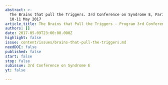 ```yaml
---
abstract: >-
  The Brains that pull the Triggers. 3rd Conference on Syndrome E, Paris IAS,
  10-11 May 2017 
article_title: The Brains that Pull the Triggers - Program 3rd Conference
authors: []
date: 2017-05-09T23:00:00.000Z
highlight: false
issue: content/issues/brains-that-pull-the-triggers.md
needDOI: false
published: false
start: false
stop: false
subissue: 3rd Conference on Syndrome E
yt: false

---
```


